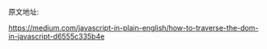 原文地址:


https://medium.com/javascript-in-plain-english/how-to-traverse-the-dom-in-javascript-d6555c335b4e

